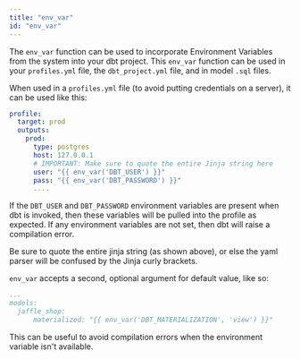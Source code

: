 ```yaml
---
title: "env_var"
id: "env_var"
---
```


The `env_var` function can be used to incorporate Environment Variables from the system into your dbt project. This `env_var` function can be used in your `profiles.yml` file, the `dbt_project.yml` file, and in model `.sql` files.

When used in a `profiles.yml` file (to avoid putting credentials on a server), it can be used like this:

<File name='profiles.yml'>

```yaml
profile:
  target: prod
  outputs:
    prod:
      type: postgres
      host: 127.0.0.1
      # IMPORTANT: Make sure to quote the entire Jinja string here
      user: "{{ env_var('DBT_USER') }}"
      pass: "{{ env_var('DBT_PASSWORD') }}"
      ....
```

</File>

If the `DBT_USER` and `DBT_PASSWORD` environment variables are present when dbt is invoked, then these variables will be pulled into the profile as expected. If any environment variables are not set, then dbt will raise a compilation error.

<Callout type="warning" title="Quoting, Curly Brackets, & You">

Be sure to quote the entire jinja string (as shown above), or else the yaml parser will be confused by the Jinja curly brackets.

</Callout>

`env_var` accepts a second, optional argument for default value, like so:

<File name='dbt_project.yml'>

```yaml
...
models:
  jaffle_shop:
      materialized: "{{ env_var('DBT_MATERIALIZATION', 'view') }}"
```

</File>

 This can be useful to avoid compilation errors when the environment variable isn't available.